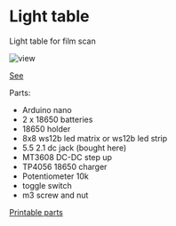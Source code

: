 # Light table 

Light table for film scan

![view](https://user-images.githubusercontent.com/3332506/101624341-7fa8cc80-3a22-11eb-9bd2-80a6ed0ec9c0.jpg)

[See](https://lazy-tech.net/article/dslr_film_scanning)

Parts:
* Arduino nano
* 2 x 18650 batteries
* 18650 holder
* 8x8 ws12b led matrix or ws12b led strip
* 5.5 2.1 dc jack (bought here)
* MT3608 DC-DC step up
* TP4056 18650 charger
* Potentiometer 10k
* toggle switch
* m3 screw and nut

[Printable parts](https://www.thingiverse.com/thing:4679855)
